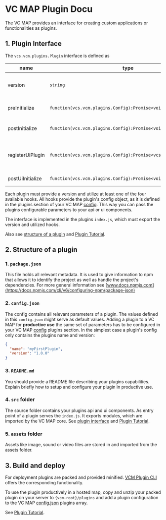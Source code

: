 # VC MAP Plugin Docu

The VC MAP provides an interface for creating custom applications or functionalities as plugins.

## 1. Plugin Interface

The `vcs.vcm.plugins.Plugin` interface is defined as

| name | type | description 
| ---------- | ------------ | ------------------------
| version | `string` | the version of your plugin defined in the plugin's `package.json` |
| preInitialize | `function(vcs.vcm.plugins.Config):Promise<void>` | hook provided before framework initialization |
| postInitialize | `function(vcs.vcm.plugins.Config):Promise<void>` | hook provided after framework initialization |
| registerUiPlugin | `function(vcs.vcm.plugins.Config):Promise<vcs.ui.PluginOptions>` | hook for initializing ui components, must return an object of [vcs.ui.PluginOptions](https://lib.virtualcitymap.de/v4.0.x/doc/vcs.ui.html#.PluginOptions) |
| postUiInitialize | `function(vcs.vcm.plugins.Config):Promise<void>` | hook provided after ui initialization |

Each plugin must provide a version and utilize at least one of the four available hooks.
All hooks provide the plugin's config object, as it is defined in the plugins section of your VC MAP [config](./VCM_API_Introduction.md#2-config).
This way you can pass the plugins configurable parameters to your api or ui components.

The interface is implemented in the plugins `index.js`, which must export the version and utilized hooks. 

Also see [structure of a plugin](#2-structure-of-a-plugin) and [Plugin Tutorial](./VCM_Plugin_Tutorial.md).

## 2. Structure of a plugin

### 1. `package.json`
           
This file holds all relevant metadata. It is used to give information to npm that allows it to identify the project as well as handle the project's dependencies.
For more general information see [www.docs.npmjs.com](https://docs.npmjs.com/cli/v6/configuring-npm/package-json)

### 2. `config.json`

The config contains all relevant parameters of a plugin. The values defined in this `config.json` might serve as default values.
Adding a plugin to a VC MAP for **productive use** the same set of parameters has to be configured in your VC MAP [config](./VCM_API_Introduction.md#2-config) plugins section.
In the simplest case a plugin's config only contains the plugins name and version:
```json
{
  "name": "myFirstPlugin",
  "version": "1.0.0"
}  
```

### 3. `README.md`
           
You should provide a README file describing your plugins capabilities. Explain briefly how to setup and configure your plugin in productive use.            

### 4. `src` folder
           
The source folder contains your plugins api and ui components. As entry point of a plugin serves the `index.js`.
It exports modules, which are imported by the VC MAP core. 
See [plugin interface](#1-plugin-interface) and [Plugin Tutorial](./VCM_Plugin_Tutorial.md).

### 5. `assets` folder

Assets like image, sound or video files are stored in and imported from the assets folder.

## 3. Build and deploy

For deployment plugins are packed and provided minified.
[VCM Plugin CLI](../README.md#4-integrating-a-plugin-in-a-productive-vc-map) offers the corresponding functionality.

To use the plugin productively in a hosted map, copy and unzip your packed plugin on your server to `{vcm-root}/plugins`
and add a plugin configuration to the VC MAP [config.json](./VCM_API_Introduction.md#2-config) plugins array.

See [Plugin Tutorial](./VCM_Plugin_Tutorial.md#8-building-and-packing-your-plugin).

